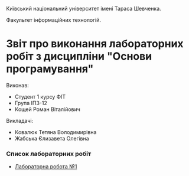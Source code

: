 Київський національний університет імені Тараса Шевченка.

Факультет інформаційних технологій.

# Звіт про виконання лабораторних робіт з дисципліни "Основи програмування"

Виконав:

- Студент 1 курсу ФІТ
- Група ІПЗ-12
- Кощей Роман Віталійович

Викладачі:

- Ковалюк Тетяна Володимирівна
- Жабська Єлизавета Олегівна

### Список лабораторних робіт

- [Лабораторна робота №1](./reports/lab01.md)
